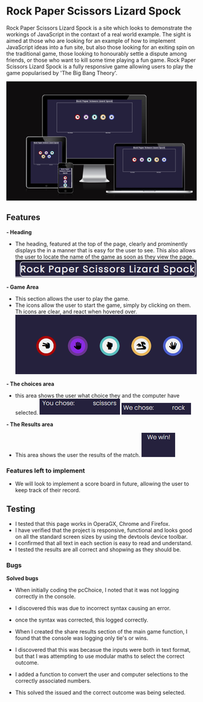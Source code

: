 # Rock Paper Scissors Lizard Spock

Rock Paper Scissors Lizard Spock is a site which looks to demonstrate the workings of JavaScript in the contaxt of a real world example.  The sight is aimed at those who are looking for an example of how to implement JavaScript ideas into a fun site, but also those looking for an exiting spin on the traditional game, those looking to honourably settle a dispute among friends, or those who want to kill some time playing a fun game. Rock Paper Scissors Lizard Spock is a fully responsive game allowing users to play the game popularised by 'The Big Bang Theory'.

![](assets/images/responsive.png)

## Features

**- Heading**

- The heading, featured at the top of the page, clearly and prominently displays the in a manner that is easy for the user to see. This also allows the user to locate the name of the game as soon as they view the page.
![](assets/images/Heading.png)

**- Game Area**

- This section allows the user to play the game.
- The icons allow the user to start the game, simply by clicking on them. Th icons are clear, and react when hovered over.
![](assets/images/Icons.png)

**- The choices area**

- this area shows the user what choice they and the computer have selected.
![](assets/images/uChoice.png) ![](assets/images/pcChoice.png)

**- The Results area**

- This area shows the user the results of the match.
![](assets/images/Winner.png)

### Features left to implement

- We will look to implement a score board in future, allowing the user to keep track of their record.

## Testing

- I tested that this page works in OperaGX, Chrome and Firefox.
- I have verified that the project is responsive, functional and looks good on all the standard screen sizes by using the devtools device toolbar.
- I confirmed that all text in each section is easy to read and understand.
- I tested the results are all correct and shopwing as they should be.

### Bugs

**Solved bugs**

- When initially coding the pcChoice, I noted that it was not logging correctly in the console.  
- I discovered this was due to incorrect syntax causing an error.
- once the syntax was corrected, this logged correctly.

- When I created the share results section of the main game function,  I found that the console was logging only tie's or wins.
- I discovered that this was becasue the inputs were both in text format, but that I was attempting to use modular maths to select the correct outcome.
- I added a function to convert the user and computer selections to the correctly associated numbers.
- This solved the issued and the correct outcome was being selected.


